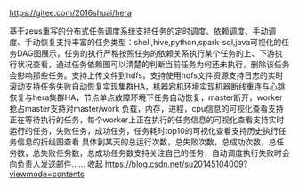 https://gitee.com/2016shuai/hera


基于zeus重写的分布式任务调度系统支持任务的定时调度、依赖调度、手动调度、手动恢复支持丰富的任务类型：shell,hive,python,spark-sql,java可视化的任务DAG图展示，任务的执行严格按照任务的依赖关系执行某个任务的上、下游执行状况查看，通过任务依赖图可以清楚的判断当前任务为何还未执行，删除该任务会影响那些任务。支持上传文件到hdfs，支持使用hdfs文件资源支持日志的实时滚动支持任务失败自动恢复实现集群HA，机器宕机环境实现机器断线重连与心跳恢复与hera集群HA，节点单点故障环境下任务自动恢复，master断开，worker抢占master支持对master/work 负载，内存，进程，cpu信息的可视化查看支持正在等待执行的任务，每个worker上正在执行的任务信息的可视化查看支持实时运行的任务，失败任务，成功任务，任务耗时top10的可视化查看支持历史执行任务信息的折线图查看 具体到某天的总运行次数，总失败次数，总成功次数，总任务数，总失败任务数，总成功任务数支持关注自己的任务，自动调度执行失败时会向负责人发送邮件...... 收起 
https://blog.csdn.net/su20145104009?viewmode=contents